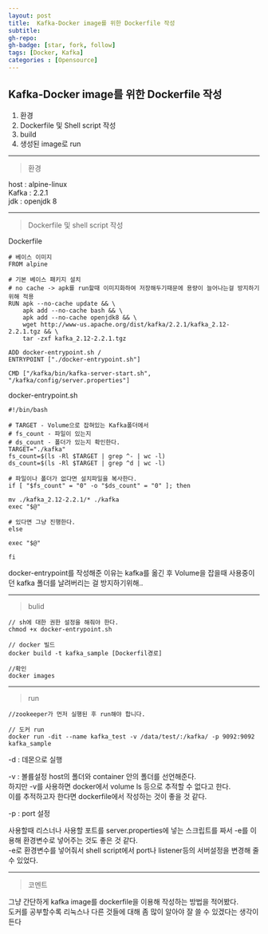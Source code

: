 ```yaml
---
layout: post
title:  Kafka-Docker image를 위한 Dockerfile 작성
subtitle: 
gh-repo: 
gh-badge: [star, fork, follow]
tags: [Docker, Kafka]
categories : [Opensource]
---
```



## Kafka-Docker image를 위한 Dockerfile 작성

1. 환경
2. Dockerfile 및 Shell script 작성
3. build
4. 생성된 image로 run

---

>환경

host : alpine-linux  
Kafka : 2.2.1  
jdk : openjdk 8  

---
>Dockerfile 및 shell script 작성

Dockerfile
~~~
# 베이스 이미지
FROM alpine

# 기본 베이스 패키지 설치
# no cache -> apk를 run할때 이미지화하여 저장해두기때문에 용량이 늘어나는걸 방지하기위해 적용
RUN apk --no-cache update && \
	apk add --no-cache bash && \
	apk add --no-cache openjdk8 && \
	wget http://www-us.apache.org/dist/kafka/2.2.1/kafka_2.12-2.2.1.tgz && \
	tar -zxf kafka_2.12-2.2.1.tgz 

ADD docker-entrypoint.sh / 
ENTRYPOINT ["./docker-entrypoint.sh"]

CMD ["/kafka/bin/kafka-server-start.sh", "/kafka/config/server.properties"]
~~~

docker-entrypoint.sh
~~~
#!/bin/bash

# TARGET - Volume으로 잡혀있는 Kafka폴더에서 
# fs_count - 파일이 있는지
# ds_count - 폴더가 있는지 확인한다.
TARGET="./kafka"
fs_count=$(ls -Rl $TARGET | grep ^- | wc -l)
ds_count=$(ls -Rl $TARGET | grep ^d | wc -l)

# 파일이나 폴더가 없다면 설치파일을 복사한다.
if [ "$fs_count" = "0" -o "$ds_count" = "0" ]; then

mv ./kafka_2.12-2.2.1/* ./kafka
exec "$@"

# 있다면 그냥 진행한다.
else

exec "$@"

fi
~~~

docker-entrypoint를 작성해준 이유는 kafka를 옮긴 후 Volume을 잡을때 사용중이던 kafka 폴더를 날려버리는 걸 방지하기위해..


---

>bulid

~~~
// sh에 대한 권한 설정을 해줘야 한다.
chmod +x docker-entrypoint.sh

// docker 빌드
docker build -t kafka_sample [Dockerfil경로]

//확인
docker images
~~~


---
>run

~~~
//zookeeper가 먼저 실행된 후 run해야 합니다.

// 도커 run
docker run -dit --name kafka_test -v /data/test/:/kafka/ -p 9092:9092 kafka_sample

~~~
-d : 데몬으로 실행

-v : 볼륨설정 host의 폴더와 container 안의 폴더를 선언해준다.  
	하지만 -v를 사용하면 docker에서 volume ls 등으로 추적할 수 없다고 한다.  
	이를 추적하고자 한다면 dockerfile에서 작성하는 것이 좋을 것 같다.

-p : port 설정


사용할때 리스너나 사용할 포트를 server.properties에 넣는 스크립트를 짜서 -e를 이용해 환경변수로 넣어주는 것도 좋은 것 같다.  
-e로 환경변수를 넣어줘서 shell script에서 port나 listener등의 서버설정을 변경해 줄 수 있었다.  

---
>코멘트

그냥 간단하게 kafka image를 dockerfile을 이용해 작성하는 방법을 적어봤다.  
도커를 공부할수록 리눅스나 다른 것들에 대해 좀 많이 알아야 잘 쓸 수 있겠다는 생각이 든다  